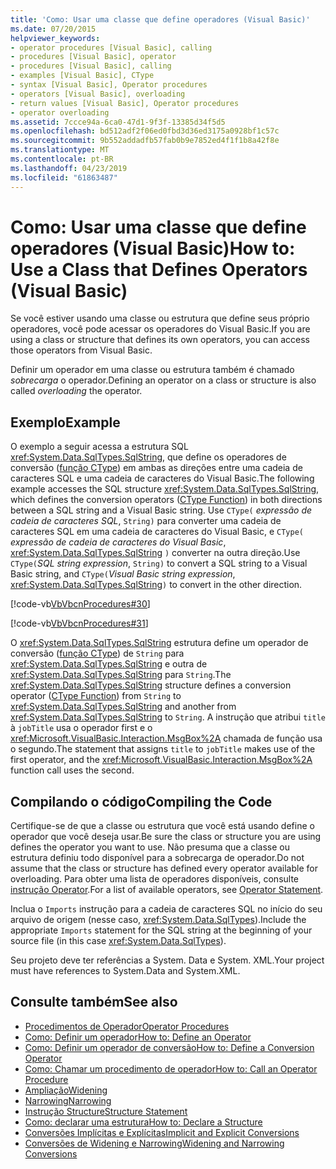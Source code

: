 ```yaml
---
title: 'Como: Usar uma classe que define operadores (Visual Basic)'
ms.date: 07/20/2015
helpviewer_keywords:
- operator procedures [Visual Basic], calling
- procedures [Visual Basic], operator
- procedures [Visual Basic], calling
- examples [Visual Basic], CType
- syntax [Visual Basic], Operator procedures
- operators [Visual Basic], overloading
- return values [Visual Basic], Operator procedures
- operator overloading
ms.assetid: 7ccce94a-6ca0-47d1-9f3f-13385d34f5d5
ms.openlocfilehash: bd512adf2f06ed0fbd3d36ed3175a0928bf1c57c
ms.sourcegitcommit: 9b552addadfb57fab0b9e7852ed4f1f1b8a42f8e
ms.translationtype: MT
ms.contentlocale: pt-BR
ms.lasthandoff: 04/23/2019
ms.locfileid: "61863487"
---
```

# <a name="how-to-use-a-class-that-defines-operators-visual-basic"></a><span data-ttu-id="e6220-102">Como: Usar uma classe que define operadores (Visual Basic)</span><span class="sxs-lookup"><span data-stu-id="e6220-102">How to: Use a Class that Defines Operators (Visual Basic)</span></span>
<span data-ttu-id="e6220-103">Se você estiver usando uma classe ou estrutura que define seus próprio operadores, você pode acessar os operadores do Visual Basic.</span><span class="sxs-lookup"><span data-stu-id="e6220-103">If you are using a class or structure that defines its own operators, you can access those operators from Visual Basic.</span></span>  
  
 <span data-ttu-id="e6220-104">Definir um operador em uma classe ou estrutura também é chamado *sobrecarga* o operador.</span><span class="sxs-lookup"><span data-stu-id="e6220-104">Defining an operator on a class or structure is also called *overloading* the operator.</span></span>  
  
## <a name="example"></a><span data-ttu-id="e6220-105">Exemplo</span><span class="sxs-lookup"><span data-stu-id="e6220-105">Example</span></span>  
 <span data-ttu-id="e6220-106">O exemplo a seguir acessa a estrutura SQL <xref:System.Data.SqlTypes.SqlString>, que define os operadores de conversão ([função CType](../../../../visual-basic/language-reference/functions/ctype-function.md)) em ambas as direções entre uma cadeia de caracteres SQL e uma cadeia de caracteres do Visual Basic.</span><span class="sxs-lookup"><span data-stu-id="e6220-106">The following example accesses the SQL structure <xref:System.Data.SqlTypes.SqlString>, which defines the conversion operators ([CType Function](../../../../visual-basic/language-reference/functions/ctype-function.md)) in both directions between a SQL string and a Visual Basic string.</span></span> <span data-ttu-id="e6220-107">Use `CType(` *expressão de cadeia de caracteres SQL*, `String)` para converter uma cadeia de caracteres SQL em uma cadeia de caracteres do Visual Basic, e `CType(` *expressão de cadeia de caracteres do Visual Basic*, <xref:System.Data.SqlTypes.SqlString> `)` converter na outra direção.</span><span class="sxs-lookup"><span data-stu-id="e6220-107">Use `CType(`*SQL string expression*, `String)` to convert a SQL string to a Visual Basic string, and `CType(`*Visual Basic string expression*, <xref:System.Data.SqlTypes.SqlString>`)` to convert in the other direction.</span></span>  
  
 [!code-vb[VbVbcnProcedures#30](~/samples/snippets/visualbasic/VS_Snippets_VBCSharp/VbVbcnProcedures/VB/Class1.vb#30)]  
  
 [!code-vb[VbVbcnProcedures#31](~/samples/snippets/visualbasic/VS_Snippets_VBCSharp/VbVbcnProcedures/VB/Class1.vb#31)]  
  
 <span data-ttu-id="e6220-108">O <xref:System.Data.SqlTypes.SqlString> estrutura define um operador de conversão ([função CType](../../../../visual-basic/language-reference/functions/ctype-function.md)) de `String` para <xref:System.Data.SqlTypes.SqlString> e outra de <xref:System.Data.SqlTypes.SqlString> para `String`.</span><span class="sxs-lookup"><span data-stu-id="e6220-108">The <xref:System.Data.SqlTypes.SqlString> structure defines a conversion operator ([CType Function](../../../../visual-basic/language-reference/functions/ctype-function.md)) from `String` to <xref:System.Data.SqlTypes.SqlString> and another from <xref:System.Data.SqlTypes.SqlString> to `String`.</span></span> <span data-ttu-id="e6220-109">A instrução que atribui `title` à `jobTitle` usa o operador first e o <xref:Microsoft.VisualBasic.Interaction.MsgBox%2A> chamada de função usa o segundo.</span><span class="sxs-lookup"><span data-stu-id="e6220-109">The statement that assigns `title` to `jobTitle` makes use of the first operator, and the <xref:Microsoft.VisualBasic.Interaction.MsgBox%2A> function call uses the second.</span></span>  
  
## <a name="compiling-the-code"></a><span data-ttu-id="e6220-110">Compilando o código</span><span class="sxs-lookup"><span data-stu-id="e6220-110">Compiling the Code</span></span>  
 <span data-ttu-id="e6220-111">Certifique-se de que a classe ou estrutura que você está usando define o operador que você deseja usar.</span><span class="sxs-lookup"><span data-stu-id="e6220-111">Be sure the class or structure you are using defines the operator you want to use.</span></span> <span data-ttu-id="e6220-112">Não presuma que a classe ou estrutura definiu todo disponível para a sobrecarga de operador.</span><span class="sxs-lookup"><span data-stu-id="e6220-112">Do not assume that the class or structure has defined every operator available for overloading.</span></span> <span data-ttu-id="e6220-113">Para obter uma lista de operadores disponíveis, consulte [instrução Operator](../../../../visual-basic/language-reference/statements/operator-statement.md).</span><span class="sxs-lookup"><span data-stu-id="e6220-113">For a list of available operators, see [Operator Statement](../../../../visual-basic/language-reference/statements/operator-statement.md).</span></span>  
  
 <span data-ttu-id="e6220-114">Inclua o `Imports` instrução para a cadeia de caracteres SQL no início do seu arquivo de origem (nesse caso, <xref:System.Data.SqlTypes>).</span><span class="sxs-lookup"><span data-stu-id="e6220-114">Include the appropriate `Imports` statement for the SQL string at the beginning of your source file (in this case <xref:System.Data.SqlTypes>).</span></span>  
  
 <span data-ttu-id="e6220-115">Seu projeto deve ter referências a System. Data e System. XML.</span><span class="sxs-lookup"><span data-stu-id="e6220-115">Your project must have references to System.Data and System.XML.</span></span>  
  
## <a name="see-also"></a><span data-ttu-id="e6220-116">Consulte também</span><span class="sxs-lookup"><span data-stu-id="e6220-116">See also</span></span>

- [<span data-ttu-id="e6220-117">Procedimentos de Operador</span><span class="sxs-lookup"><span data-stu-id="e6220-117">Operator Procedures</span></span>](./operator-procedures.md)
- [<span data-ttu-id="e6220-118">Como: Definir um operador</span><span class="sxs-lookup"><span data-stu-id="e6220-118">How to: Define an Operator</span></span>](./how-to-define-an-operator.md)
- [<span data-ttu-id="e6220-119">Como: Definir um operador de conversão</span><span class="sxs-lookup"><span data-stu-id="e6220-119">How to: Define a Conversion Operator</span></span>](./how-to-define-a-conversion-operator.md)
- [<span data-ttu-id="e6220-120">Como: Chamar um procedimento de operador</span><span class="sxs-lookup"><span data-stu-id="e6220-120">How to: Call an Operator Procedure</span></span>](./how-to-call-an-operator-procedure.md)
- [<span data-ttu-id="e6220-121">Ampliação</span><span class="sxs-lookup"><span data-stu-id="e6220-121">Widening</span></span>](../../../../visual-basic/language-reference/modifiers/widening.md)
- [<span data-ttu-id="e6220-122">Narrowing</span><span class="sxs-lookup"><span data-stu-id="e6220-122">Narrowing</span></span>](../../../../visual-basic/language-reference/modifiers/narrowing.md)
- [<span data-ttu-id="e6220-123">Instrução Structure</span><span class="sxs-lookup"><span data-stu-id="e6220-123">Structure Statement</span></span>](../../../../visual-basic/language-reference/statements/structure-statement.md)
- [<span data-ttu-id="e6220-124">Como: declarar uma estrutura</span><span class="sxs-lookup"><span data-stu-id="e6220-124">How to: Declare a Structure</span></span>](../../../../visual-basic/programming-guide/language-features/data-types/how-to-declare-a-structure.md)
- [<span data-ttu-id="e6220-125">Conversões Implícitas e Explícitas</span><span class="sxs-lookup"><span data-stu-id="e6220-125">Implicit and Explicit Conversions</span></span>](../../../../visual-basic/programming-guide/language-features/data-types/implicit-and-explicit-conversions.md)
- [<span data-ttu-id="e6220-126">Conversões de Widening e Narrowing</span><span class="sxs-lookup"><span data-stu-id="e6220-126">Widening and Narrowing Conversions</span></span>](../../../../visual-basic/programming-guide/language-features/data-types/widening-and-narrowing-conversions.md)
